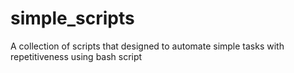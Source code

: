 # simple_scripts
A collection of scripts that designed to automate simple tasks with repetitiveness using bash script
